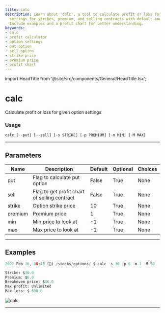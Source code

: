 ```yaml
---
title: calc
description: Learn about 'calc', a tool to calculate profit or loss for given option
  settings for strikes, premium, and selling contracts with default and optional preferences.
  Include examples and a profit chart for better understanding.
keywords:
- calc
- profit calculator
- option settings
- put option
- sell option
- strike price
- premium price
- profit chart
---
```


import HeadTitle from '@site/src/components/General/HeadTitle.tsx';

<HeadTitle title="calc - Options - Stocks - Reference | OpenBB Terminal Docs" />

# calc

Calculate profit or loss for given option settings.

### Usage

```python
calc [--put] [--sell] [-s STRIKE] [-p PREMIUM] [-m MIN] [-M MAX]
```

---

## Parameters

| Name | Description | Default | Optional | Choices |
| ---- | ----------- | ------- | -------- | ------- |
| put | Flag to calculate put option | False | True | None |
| sell | Flag to get profit chart of selling contract | False | True | None |
| strike | Option strike price | 10 | True | None |
| premium | Premium price | 1 | True | None |
| min | Min price to look at | -1 | True | None |
| max | Max price to look at | -1 | True | None |


---

## Examples

```python
2022 Feb 16, 08:45 (🦋) /stocks/options/ $ calc -s 30 -p 6 -m 1 -M 50

Strike: $30.0
Premium: $6.0
Breakeven price: $36.0
Max profit: Unlimited
Max loss: $-600.0
```
![calc](https://user-images.githubusercontent.com/46355364/154277755-a6640bee-8621-4a7d-9fc6-9c197daca0e1.png)

---
